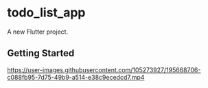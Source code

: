 # todo_list_app

A new Flutter project.

## Getting Started



https://user-images.githubusercontent.com/105273927/195668706-c088fb95-7d75-49b9-a514-e38c9ecedcd7.mp4

